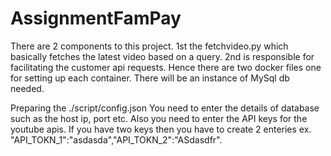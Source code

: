 # AssignmentFamPay
There are 2 components to this project. 1st the fetchvideo.py which basically fetches the latest video based on a query. 2nd is responsible for facilitating
the customer api requests. Hence there are two docker files one for setting up each container. There will be an instance of MySql db needed.

Preparing the ./script/config.json
You need to enter the details of database such as the host ip, port etc. Also you need to enter the API keys for the youtube apis. If you have two keys then 
you have to create 2 enteries ex. "API_TOKN_1":"asdasda","API_TOKN_2":"ASdasdfr".
